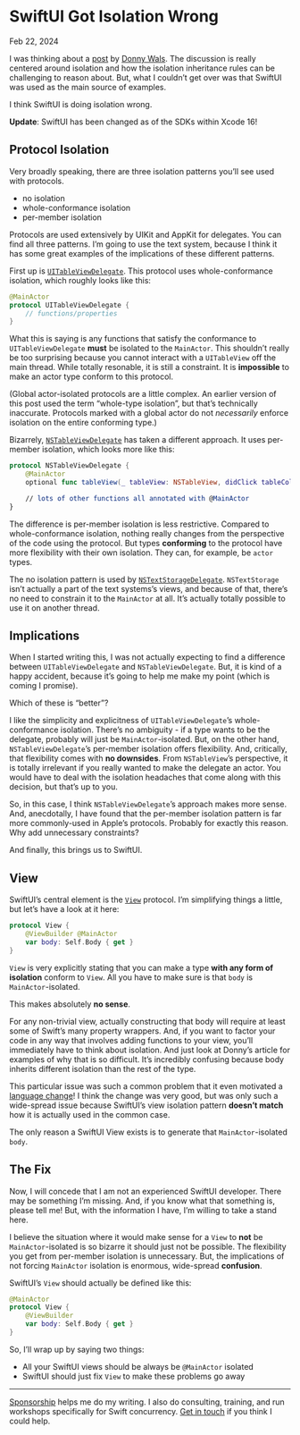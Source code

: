 # SwiftUI Got Isolation Wrong

Feb 22, 2024

I was thinking about a [post](https://www.donnywals.com/how-to-determine-where-tasks-and-async-functions-run-in-swift/) by [Donny Wals](https://chaos.social/@donnywals). The discussion is really centered around isolation and how the isolation inheritance rules can be challenging to reason about. But, what I couldn’t get over was that SwiftUI was used as the main source of examples.

I think SwiftUI is doing isolation wrong.

**Update**: SwiftUI has been changed as of the SDKs within Xcode 16!

## Protocol Isolation

Very broadly speaking, there are three isolation patterns you’ll see used with protocols.

*   no isolation
*   whole-conformance isolation
*   per-member isolation

Protocols are used extensively by UIKit and AppKit for delegates. You can find all three patterns. I’m going to use the text system, because I think it has some great examples of the implications of these different patterns.

First up is [`UITableViewDelegate`](https://developer.apple.com/documentation/uikit/uitableviewdelegate). This protocol uses whole-conformance isolation, which roughly looks like this:

```swift
@MainActor
protocol UITableViewDelegate {
	// functions/properties
}
```

What this is saying is any functions that satisfy the conformance to `UITableViewDelegate` **must** be isolated to the `MainActor`. This shouldn’t really be too surprising because you cannot interact with a `UITableView` off the main thread. While totally resonable, it is still a constraint. It is **impossible** to make an actor type conform to this protocol.

(Global actor-isolated protocols are a little complex. An earlier version of this post used the term “whole-type isolation”, but that’s technically inaccurate. Protocols marked with a global actor do not *necessarily* enforce isolation on the entire conforming type.)

Bizarrely, [`NSTableViewDelegate`](https://developer.apple.com/documentation/appkit/nstableviewdelegate) has taken a different approach. It uses per-member isolation, which looks more like this:

```swift
protocol NSTableViewDelegate {
	@MainActor
	optional func tableView(_ tableView: NSTableView, didClick tableColumn: NSTableColumn)

	// lots of other functions all annotated with @MainActor
}
```

The difference is per-member isolation is less restrictive. Compared to whole-conformance isolation, nothing really changes from the perspective of the code using the protocol. But types **conforming** to the protocol have more flexibility with their own isolation. They can, for example, be `actor` types.

The no isolation pattern is used by [`NSTextStorageDelegate`](https://developer.apple.com/documentation/uikit/nstextstoragedelegate). `NSTextStorage` isn’t actually a part of the text systems’s views, and because of that, there’s no need to constrain it to the `MainActor` at all. It’s actually totally possible to use it on another thread.

## Implications

When I started writing this, I was not actually expecting to find a difference between `UITableViewDelegate` and `NSTableViewDelegate`. But, it is kind of a happy accident, because it’s going to help me make my point (which is coming I promise).

Which of these is “better”?

I like the simplicity and explicitness of `UITableViewDelegate`’s whole-conformance isolation. There’s no ambiguity - if a type wants to be the delegate, probably will just be `MainActor`-isolated. But, on the other hand, `NSTableViewDelegate`’s per-member isolation offers flexibility. And, critically, that flexibility comes with **no downsides**. From `NSTableView`’s perspective, it is totally irrelevant if you really wanted to make the delegate an actor. You would have to deal with the isolation headaches that come along with this decision, but that’s up to you.

So, in this case, I think `NSTableViewDelegate`’s approach makes more sense. And, anecdotally, I have found that the per-member isolation pattern is far more commonly-used in Apple’s protocols. Probably for exactly this reason. Why add unnecessary constraints?

And finally, this brings us to SwiftUI.

## View

SwiftUI’s central element is the [`View`](https://developer.apple.com/documentation/swiftui/view) protocol. I’m simplifying things a little, but let’s have a look at it here:

```swift
protocol View {
	@ViewBuilder @MainActor
	var body: Self.Body { get }
}
```

`View` is very explicitly stating that you can make a type **with any form of isolation** conform to `View`. All you have to make sure is that `body` is `MainActor`-isolated.

This makes absolutely **no sense**.

For any non-trivial view, actually constructing that body will require at least some of Swift’s many property wrappers. And, if you want to factor your code in any way that involves adding functions to your view, you’ll immediately have to think about isolation. And just look at Donny’s article for examples of why that is so difficult. It’s incredibly confusing because body inherits different isolation than the rest of the type.

This particular issue was such a common problem that it even motivated a [language change](https://github.com/apple/swift-evolution/blob/main/proposals/0401-remove-property-wrapper-isolation.md)! I think the change was very good, but was only such a wide-spread issue because SwiftUI’s view isolation pattern **doesn’t match** how it is actually used in the common case.

The only reason a SwiftUI View exists is to generate that `MainActor`-isolated `body`.

## The Fix

Now, I will concede that I am not an experienced SwiftUI developer. There may be something I’m missing. And, if you know what that something is, please tell me! But, with the information I have, I’m willing to take a stand here.

I believe the situation where it would make sense for a `View` to **not** be `MainActor`-isolated is so bizarre it should just not be possible. The flexibility you get from per-member isolation is unnecessary. But, the implications of not forcing `MainActor` isolation is enormous, wide-spread **confusion**.

SwiftUI’s `View` should actually be defined like this:

```swift
@MainActor
protocol View {
	@ViewBuilder
	var body: Self.Body { get }
}
```

So, I’ll wrap up by saying two things:

*   All your SwiftUI views should be always be `@MainActor` isolated
*   SwiftUI should just fix `View` to make these problems go away

---

[Sponsorship](https://github.com/sponsors/mattmassicotte) helps me do my writing.
I also do consulting, training, and run workshops specifically for Swift concurrency. [Get in touch](/about) if you think I could help.
